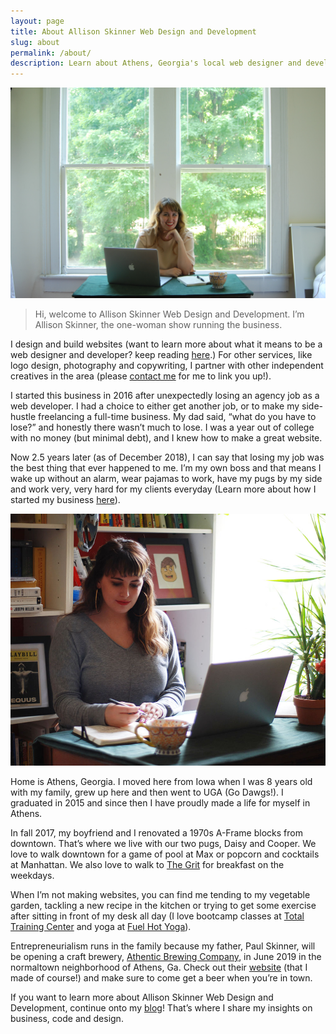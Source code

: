 ```yaml
---
layout: page
title: About Allison Skinner Web Design and Development
slug: about
permalink: /about/
description: Learn about Athens, Georgia's local web designer and developer, Allison Skinner, who runs Allison Skinner Web Design and Development.
---
```

![Allison Skinner Web Design and Development Athens, GA][1]

>Hi, welcome to Allison Skinner Web Design and Development. I’m Allison Skinner, the one-woman show running the business.

I design and build websites (want to learn more about what it means to be a web designer and developer? keep reading [here](/writing/3-key-benefits-of-being-a-designer-and-developer).) For other services, like logo design, photography and copywriting, I partner with other independent creatives in the area (please [contact me](/contact) for me to link you up!).

I started this business in 2016 after unexpectedly losing an agency job as a web developer. I had a choice to either get another job, or to make my side-hustle freelancing a full-time business. My dad said, “what do you have to lose?” and honestly there wasn’t much to lose. I was a year out of college with no money (but minimal debt), and I knew how to make a great website.

Now 2.5 years later (as of December 2018), I can say that losing my job was the best thing that ever happened to me. I’m my own boss and that means I wake up without an alarm, wear pajamas to work, have my pugs by my side and work very, very hard for my clients everyday (Learn more about how I started my business [here](/writing/One-Year-Full-Time-Freelancing-What-Ive-Learned-Pt-1)).

![Allison Skinner Web Design and Development Athens, GA][2]

Home is Athens, Georgia. I moved here from Iowa when I was 8 years old with my family, grew up here and then went to UGA (Go Dawgs!). I graduated in 2015 and since then I have proudly made a life for myself in Athens.

In fall 2017, my boyfriend and I renovated a 1970s A-Frame blocks from downtown. That’s where we live with our two pugs, Daisy and Cooper. We love to walk downtown for a game of pool at Max or popcorn and cocktails at Manhattan. We also love to walk to [The Grit](https://www.thegrit.com/) for breakfast on the weekdays.

When I’m not making websites, you can find me tending to my vegetable garden, tackling a new recipe in the kitchen or trying to get some exercise after sitting in front of my desk all day (I love bootcamp classes at [Total Training Center](http://totaltrainingcenter.com/) and yoga at [Fuel Hot Yoga](http://www.fuelhotyoga.com/)).

Entrepreneurialism runs in the family because my father, Paul Skinner, will be opening a craft brewery, [Athentic Brewing Company](https://athenticbrewing.com), in June 2019 in the normaltown neighborhood of Athens, Ga.  Check out their [website](https://athenticbrewing.com) (that I made of course!) and make sure to come get a beer when you’re in town.

If you want to learn more about Allison Skinner Web Design and Development, continue onto my [blog](/writing)! That’s where I share my insights on business, code and design.


[1]: /assets/img/about/about-placeholder.jpg
[2]: /assets/img/about/about-placeholder2.jpg
